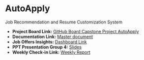 # AutoApply

Job Recommendation and Resume Customization System

- **Project Board Link:** [GitHub Board Capstone Project AutoApply](https://github.com/users/DavidRochaR/projects/5)
- **Documentation Link:** [Master document](https://mylambton.sharepoint.com/:f:/r/sites/CapstoneProject-JobRecommendationandResumeCustomizationSyste/Shared%20Documents/General/Documentation?csf=1&web=1&e=SS23Uk)
- **Job Offers Insights:** [Dashboard Link](https://app.powerbi.com/view?r=eyJrIjoiMTQzMTRkZTYtMTMwNC00M2Y2LWE3NzAtNDJlZWE1ZWViNzc3IiwidCI6ImI2NDE3Y2QwLTFmNzMtNDQ3MS05YTM5LTIwOTUzODIyYTM0YSIsImMiOjN9)
- **PPT Presentation Group 4:** [Slides](https://mylambton.sharepoint.com/:f:/r/sites/CapstoneProject-JobRecommendationandResumeCustomizationSyste/Shared%20Documents/General/PPT%20Presentations?csf=1&web=1&e=w97JEt)
- **Weekly Check-in Link:** [Weekly Report](https://mylambton.sharepoint.com/:f:/r/sites/CapstoneProject-JobRecommendationandResumeCustomizationSyste/Shared%20Documents/General/Weekly%20Checkin?csf=1&web=1&e=r9bczB)
